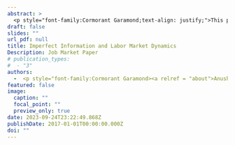 ```yaml
---
abstract: >
  <p style="font-family:Cormorant Garamond;text-align: justify;">This paper assess role of imperfect information for fluctuations in the U.S. labor market, and especially for the persistence in the recoveries from recessions. Utilizing a novel structural VAR model, I identify noise shocks - expectational errors stemming from imperfect information— as a significant factor that drive labor market fluctuations. Due to imperfect information, firms and workers cannot immediately distinguish whether an aggregate productivity shock is persistent, transitory or noise which affects their behavior and hence aggregate outcomes. Counterfactual analyses documents that without noise shocks, the labor market would recover 4-8 quarters sooner from the post 90s recessions. Introduction of imperfect information in a search and matching model contributes 28\% more to the persistence of unemployment after recessions relative to the full information benchmark. It also generates 30\% higher volatility in the labor market, highlighting the importance of imperfect information in driving labor market dynamics. </p>
draft: false
slides: ""
url_pdf: null
title: Imperfect Information and Labor Market Dynamics
Description: Job Market Paper
# publication_types:
#  - "3"
authors:
  -  <p style="font-family:Cormorant Garamond><a relref = "about">Anushka Mitra</a></p>
featured: false
image:
  caption: ""
  focal_point: ""
  preview_only: true
date: 2023-09-24T23:22:49.868Z
publishDate: 2017-01-01T00:00:00.000Z
doi: ""
---
```

